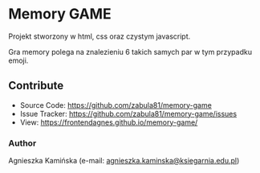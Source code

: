 # Memory GAME

Projekt stworzony w html, css oraz czystym javascript.

Gra memory polega na znalezieniu 6 takich samych par w tym przypadku emoji.
## Contribute

- Source Code: https://github.com/zabula81/memory-game
- Issue Tracker: https://github.com/zabula81/memory-game/issues
- View: https://frontendagnes.github.io/memory-game/

### Author

Agnieszka Kamińska (e-mail: [agnieszka.kaminska@ksiegarnia.edu.pl](mailto:agnieszka.kaminska@ksiegarnia.edu.pl))

